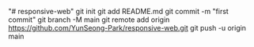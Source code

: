 "# responsive-web"  git init git add README.md git commit -m "first commit" git branch -M main git remote add origin https://github.com/YunSeong-Park/responsive-web.git git push -u origin main
